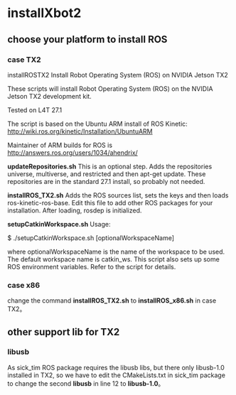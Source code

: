 # installXbot2
## choose your platform to install ROS
### case TX2
installROSTX2
Install Robot Operating System (ROS) on NVIDIA Jetson TX2

These scripts will install Robot Operating System (ROS) on the NVIDIA Jetson TX2 development kit.

Tested on L4T 27.1

The script is based on the Ubuntu ARM install of ROS Kinetic: http://wiki.ros.org/kinetic/Installation/UbuntuARM

Maintainer of ARM builds for ROS is http://answers.ros.org/users/1034/ahendrix/

<strong>updateRepositories.sh</strong>
This is an optional step. Adds the repositories universe, multiverse, and restricted and then apt-get update. These repositories are in the standard 27.1 install, so probably not needed.

<strong>installROS_TX2.sh</strong>
Adds the ROS sources list, sets the keys and then loads ros-kinetic-ros-base. Edit this file to add other ROS packages for your installation. After loading, rosdep is initialized.

<strong>setupCatkinWorkspace.sh</strong>
Usage:

$ ./setupCatkinWorkspace.sh [optionalWorkspaceName]

where optionalWorkspaceName is the name of the workspace to be used. The default workspace name is catkin_ws. This script also sets up some ROS environment variables. Refer to the script for details.
### case x86
change the command <strong>installROS_TX2.sh</strong> to <strong>installROS_x86.sh</strong> in case TX2。

## other support lib for TX2
### libusb
As sick_tim ROS package requires the libusb libs,  but there only libusb-1.0 installed in TX2, so we have to edit the CMakeLists.txt in sick_tim package to change the second <strong>libusb</strong> in line 12 to <strong>libusb-1.0</strong>。

